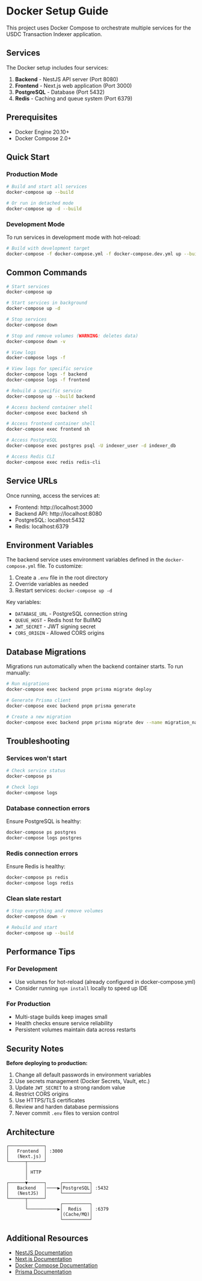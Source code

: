 # Docker Setup Guide

This project uses Docker Compose to orchestrate multiple services for the USDC Transaction Indexer application.

## Services

The Docker setup includes four services:

1. **Backend** - NestJS API server (Port 8080)
2. **Frontend** - Next.js web application (Port 3000)
3. **PostgreSQL** - Database (Port 5432)
4. **Redis** - Caching and queue system (Port 6379)

## Prerequisites

- Docker Engine 20.10+
- Docker Compose 2.0+

## Quick Start

### Production Mode

```bash
# Build and start all services
docker-compose up --build

# Or run in detached mode
docker-compose up -d --build
```

### Development Mode

To run services in development mode with hot-reload:

```bash
# Build with development target
docker-compose -f docker-compose.yml -f docker-compose.dev.yml up --build
```

## Common Commands

```bash
# Start services
docker-compose up

# Start services in background
docker-compose up -d

# Stop services
docker-compose down

# Stop and remove volumes (WARNING: deletes data)
docker-compose down -v

# View logs
docker-compose logs -f

# View logs for specific service
docker-compose logs -f backend
docker-compose logs -f frontend

# Rebuild a specific service
docker-compose up --build backend

# Access backend container shell
docker-compose exec backend sh

# Access frontend container shell
docker-compose exec frontend sh

# Access PostgreSQL
docker-compose exec postgres psql -U indexer_user -d indexer_db

# Access Redis CLI
docker-compose exec redis redis-cli
```

## Service URLs

Once running, access the services at:

- Frontend: http://localhost:3000
- Backend API: http://localhost:8080
- PostgreSQL: localhost:5432
- Redis: localhost:6379

## Environment Variables

The backend service uses environment variables defined in the `docker-compose.yml` file. To customize:

1. Create a `.env` file in the root directory
2. Override variables as needed
3. Restart services: `docker-compose up -d`

Key variables:

- `DATABASE_URL` - PostgreSQL connection string
- `QUEUE_HOST` - Redis host for BullMQ
- `JWT_SECRET` - JWT signing secret
- `CORS_ORIGIN` - Allowed CORS origins

## Database Migrations

Migrations run automatically when the backend container starts. To run manually:

```bash
# Run migrations
docker-compose exec backend pnpm prisma migrate deploy

# Generate Prisma client
docker-compose exec backend pnpm prisma generate

# Create a new migration
docker-compose exec backend pnpm prisma migrate dev --name migration_name
```

## Troubleshooting

### Services won't start

```bash
# Check service status
docker-compose ps

# Check logs
docker-compose logs
```

### Database connection errors

Ensure PostgreSQL is healthy:

```bash
docker-compose ps postgres
docker-compose logs postgres
```

### Redis connection errors

Ensure Redis is healthy:

```bash
docker-compose ps redis
docker-compose logs redis
```

### Clean slate restart

```bash
# Stop everything and remove volumes
docker-compose down -v

# Rebuild and start
docker-compose up --build
```

## Performance Tips

### For Development

- Use volumes for hot-reload (already configured in docker-compose.yml)
- Consider running `npm install` locally to speed up IDE

### For Production

- Multi-stage builds keep images small
- Health checks ensure service reliability
- Persistent volumes maintain data across restarts

## Security Notes

**Before deploying to production:**

1. Change all default passwords in environment variables
2. Use secrets management (Docker Secrets, Vault, etc.)
3. Update `JWT_SECRET` to a strong random value
4. Restrict CORS origins
5. Use HTTPS/TLS certificates
6. Review and harden database permissions
7. Never commit `.env` files to version control

## Architecture

```
┌─────────────┐
│   Frontend  │ :3000
│   (Next.js) │
└──────┬──────┘
       │
       │ HTTP
       │
┌──────▼──────┐     ┌──────────┐
│   Backend   │────▶│PostgreSQL│ :5432
│   (NestJS)  │     └──────────┘
└──────┬──────┘
       │            ┌──────────┐
       └───────────▶│  Redis   │ :6379
                    │(Cache/MQ)│
                    └──────────┘
```

## Additional Resources

- [NestJS Documentation](https://docs.nestjs.com/)
- [Next.js Documentation](https://nextjs.org/docs)
- [Docker Compose Documentation](https://docs.docker.com/compose/)
- [Prisma Documentation](https://www.prisma.io/docs)
